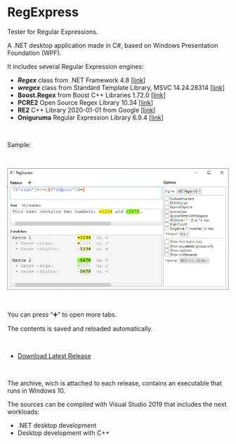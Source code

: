 # RegExpress
Tester for Regular Expressions.

A .NET desktop application made in C#, based on Windows Presentation Foundation (WPF).

It includes several Regular Expression engines:

* **_Regex_** class from .NET Framework 4.8 \[[link](https://docs.microsoft.com/en-us/dotnet/api/system.text.regularexpressions.regex?view=netframework-4.8)\]
* **_wregex_** class from Standard Template Library, MSVC 14.24.28314 \[[link](https://docs.microsoft.com/en-us/cpp/standard-library/regex)\]
* **Boost.Regex** from Boost C++ Libraries 1.72.0 \[[link](https://www.boost.org/doc/libs/1_72_0/libs/regex/doc/html/index.html)\]
* **PCRE2** Open Source Regex Library 10.34 \[[link](https://pcre.org/)\]
* **RE2** C++ Library 2020-01-01 from Google \[[link](https://github.com/google/re2)\]
* **Oniguruma** Regular Expression Library 6.9.4 \[[link](https://github.com/kkos/oniguruma)\]

<br/>

Sample:

<br/>


![Screenshot of RegExpress](Misc/Screenshot2.png)

<br/>

You can press “➕” to open more tabs.

The contents is saved and reloaded automatically.

<br/>

* [Download Latest Release](https://github.com/Viorel/RegExpress/releases/latest)

<br/>

The archive, wich is attached to each release, contains an executable that runs in Windows 10.

The sources can be compiled with Visual Studio 2019 that includes the next workloads:

* .NET desktop development
* Desktop development with C++

<br/>
